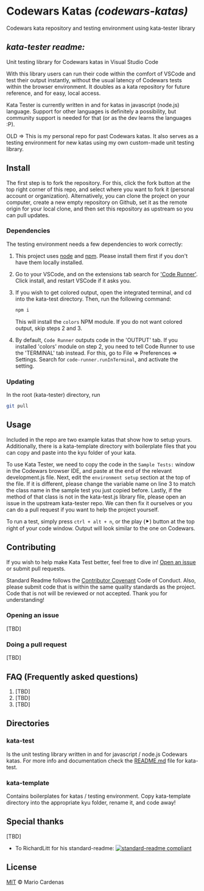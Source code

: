 # Codewars Katas _(codewars-katas)_

Codewars kata repository and testing environment using kata-tester library

## _kata-tester readme:_

Unit testing library for Codewars katas in Visual Studio Code

With this library users can run their code within the comfort of VSCode and test their output instantly, without the usual latency of Codewars tests within the browser environment. It doubles as a kata repository for future reference, and for easy, local access.

Kata Tester is currently written in and for katas in javascript (node.js) language. Support for other languages is definitely a possibility, but community support is needed for that (or as the dev learns the languages :P).

OLD => This is my personal repo for past Codewars katas. It also serves as a testing environment for new katas using my own custom-made unit testing library.

## Install

The first step is to fork the repository. For this, click the fork button at the top right corner of this repo, and select where you want to fork it (personal account or organization). Alternatively, you can clone the project on your computer, create a new empty repository on Github, set it as the remote origin for your local clone, and then set this repository as upstream so you can pull updates.

### Dependencies

The testing environment needs a few dependencies to work correctly:

1. This project uses [node](http://nodejs.org) and [npm](https://npmjs.com). Please install them first if you don't have them locally installed.
2. Go to your VSCode, and on the extensions tab search for ['Code Runner'](https://marketplace.visualstudio.com/items?itemName=formulahendry.code-runner). Click install, and restart VSCode if it asks you.
3. If you wish to get colored output, open the integrated terminal, and cd into the kata-test directory. Then, run the following command:

   ```zsh
   npm i
   ```

   This will install the `colors` NPM module. If you do not want colored output, skip steps 2 and 3.

4. By default, `Code Runner` outputs code in the 'OUTPUT' tab. If you installed 'colors' module on step 2, you need to tell Code Runner to use the 'TERMINAL' tab instead. For this, go to File => Preferences => Settings. Search for `code-runner.runInTerminal`, and activate the setting.

### Updating

In the root (kata-tester) directory, run

```zsh
git pull
```

## Usage

Included in the repo are two example katas that show how to setup yours. Additionally, there is a kata-template directory with boilerplate files that you can copy and paste into the kyu folder of your kata.

To use Kata Tester, we need to copy the code in the `Sample Tests:` window in the Codewars browser IDE, and paste at the end of the relevant development.js file. Next, edit the `environment setup` section at the top of the file. If it is different, please change the variable name on line 3 to match the class name in the sample test you just copied before. Lastly, if the method of that class is not in the kata-test.js library file, please open an issue in the upstream kata-tester repo. We can then fix it ourselves or you can do a pull request if you want to help the project yourself.

To run a test, simply press `ctrl + alt + n`, or the play (⯈) button at the top right of your code window. Output will look similar to the one on Codewars.

## Contributing

If you wish to help make Kata Test better, feel free to dive in! [Open an issue](https://github.com/Mario-paul/kata-tester/issues/new) or submit pull requests.

Standard Readme follows the [Contributor Covenant](http://contributor-covenant.org/version/1/3/0/) Code of Conduct. Also, please submit code that is within the same quality standards as the project. Code that is not will be reviewed or not accepted. Thank you for understanding!

### Opening an issue

[TBD]

### Doing a pull request

[TBD]

## FAQ (Frequently asked questions)

1. [TBD]
2. [TBD]
3. [TBD]

## Directories

### kata-test

Is the unit testing library written in and for javascript / node.js Codewars katas. For more info and documentation check the [README.md](https://github.com/Mario-paul/kata-tester/blob/main/kata-test/README.md) file for kata-test.

### kata-template

Contains boilerplates for katas / testing environment. Copy kata-template directory into the appropriate kyu folder, rename it, and code away!

## Special thanks

[TBD]

- To RichardLitt for his standard-readme:
  [![standard-readme compliant](https://img.shields.io/badge/readme%20style-standard-brightgreen.svg?style=flat-square)](https://github.com/RichardLitt/standard-readme)

## License

[MIT](LICENSE) © Mario Cardenas
